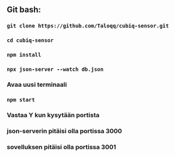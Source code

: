 ## Git bash:

### `git clone https://github.com/Taloqq/cubiq-sensor.git`
### `cd cubiq-sensor`
### `npm install`
### `npx json-server --watch db.json`
### Avaa uusi terminaali
### `npm start`
### Vastaa Y kun kysytään portista
### json-serverin pitäisi olla portissa 3000
### sovelluksen pitäisi olla portissa 3001
